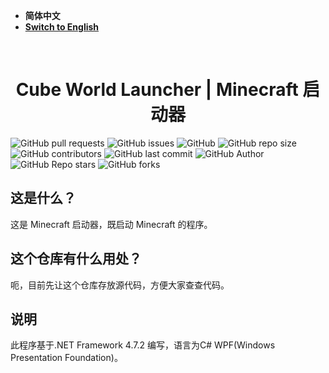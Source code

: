 - **简体中文**
- [**Switch to English**](https://github.com/Big-Cake-jpg/Cake-Launcher/blob/dev/README-en.md)

﻿<h1 align="center">Cube World Launcher | Minecraft 启动器</h1>

![GitHub pull requests](https://img.shields.io/github/issues-pr/mcxiangdong/CubeWorldLauncher?label=拉取请求&style=flat-square)
![GitHub issues](https://img.shields.io/github/issues/mcxiangdong/CubeWorldLauncher?label=议题&style=flat-square)
![GitHub](https://img.shields.io/github/license/mcxiangdong/CubeWorldLauncher?label=许可证&style=flat-square)
![GitHub repo size](https://img.shields.io/github/repo-size/mcxiangdong/CubeWorldLauncher?label=仓库大小&style=flat-square)
![GitHub contributors](https://img.shields.io/github/contributors/mcxiangdong/CubeWorldLauncher?label=贡献者&style=flat-square)
![GitHub last commit](https://img.shields.io/github/last-commit/mcxiangdong/CubeWorldLauncher?label=上次提交&style=flat-square)
![GitHub Author](https://img.shields.io/badge/作者-mcxiangdong-blue?style=flat-square)
![GitHub Repo stars](https://img.shields.io/github/stars/mcxiangdong/CubeWorldLauncher?label=星标&style=flat-square)
![GitHub forks](https://img.shields.io/github/forks/mcxiangdong/CubeWorldLauncher?label=复刻&style=flat-square)

## 这是什么？
这是 Minecraft 启动器，既启动 Minecraft 的程序。

## 这个仓库有什么用处？
呃，目前先让这个仓库存放源代码，方便大家查查代码。

## 说明
此程序基于.NET Framework 4.7.2 编写，语言为C# WPF(Windows Presentation Foundation)。


